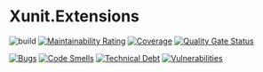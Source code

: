 # Xunit.Extensions

![build](https://github.com/ku3mich/Xunit.Extensions/workflows/build/badge.svg)
[![Maintainability Rating](https://sonarcloud.io/api/project_badges/measure?project=ku3mich_XUnit.Extensions&metric=sqale_rating)](https://sonarcloud.io/dashboard?id=ku3mich_XUnit.Extensions)
[![Coverage](https://sonarcloud.io/api/project_badges/measure?project=ku3mich_XUnit.Extensions&metric=coverage)](https://sonarcloud.io/dashboard?id=ku3mich_XUnit.Extensions)
[![Quality Gate Status](https://sonarcloud.io/api/project_badges/measure?project=ku3mich_XUnit.Extensions&metric=alert_status)](https://sonarcloud.io/dashboard?id=ku3mich_XUnit.Extensions)

[![Bugs](https://sonarcloud.io/api/project_badges/measure?project=ku3mich_XUnit.Extensions&metric=bugs)](https://sonarcloud.io/dashboard?id=ku3mich_XUnit.Extensions)
[![Code Smells](https://sonarcloud.io/api/project_badges/measure?project=ku3mich_XUnit.Extensions&metric=code_smells)](https://sonarcloud.io/dashboard?id=ku3mich_XUnit.Extensions)
[![Technical Debt](https://sonarcloud.io/api/project_badges/measure?project=ku3mich_XUnit.Extensions&metric=sqale_index)](https://sonarcloud.io/dashboard?id=ku3mich_XUnit.Extensions)
[![Vulnerabilities](https://sonarcloud.io/api/project_badges/measure?project=ku3mich_XUnit.Extensions&metric=vulnerabilities)](https://sonarcloud.io/dashboard?id=ku3mich_XUnit.Extensions)

